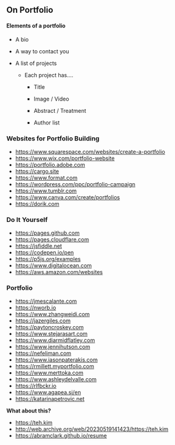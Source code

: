 ## On Portfolio



#### Elements of a portfolio

- A bio

- A way to contact you

- A list of projects

  - Each project has....

    - Title

    - Image / Video

    - Abstract / Treatment

    - Author list












### Websites for Portfolio Building

- <https://www.squarespace.com/websites/create-a-portfolio>
- <https://www.wix.com/portfolio-website>
- <https://portfolio.adobe.com>
- <https://cargo.site>
- <https://www.format.com>
- <https://wordpress.com/ppc/portfolio-campaign>
- <https://www.tumblr.com>
- <https://www.canva.com/create/portfolios>
- <https://dorik.com>


### Do It Yourself

- <https://pages.github.com>
- <https://pages.cloudflare.com>
- <https://jsfiddle.net>
- <https://codepen.io/pen>
- <https://p5js.org/examples>
- <https://www.digitalocean.com>
- <https://aws.amazon.com/websites>


### Portfolio

- <https://jmescalante.com>
- <https://nworb.io>
- <https://www.zhangweidi.com>
- <https://jazergiles.com>
- <https://paytoncroskey.com>
- <https://www.stejarasart.com>
- <https://www.diarmidflatley.com>
- <https://www.jennihutson.com>
- <https://nefeliman.com>
- <https://www.iasonpaterakis.com>
- <https://rmillett.myportfolio.com>
- <https://www.merttoka.com>
- <https://www.ashleydelvalle.com>
- <https://rlfbckr.io>
- <https://www.agapea.si/en>
- <https://katarinapetrovic.net>




**What about this?**

- <https://teh.kim>
- <http://web.archive.org/web/20230519141423/https://teh.kim>
- https://abramclark.github.io/resume
